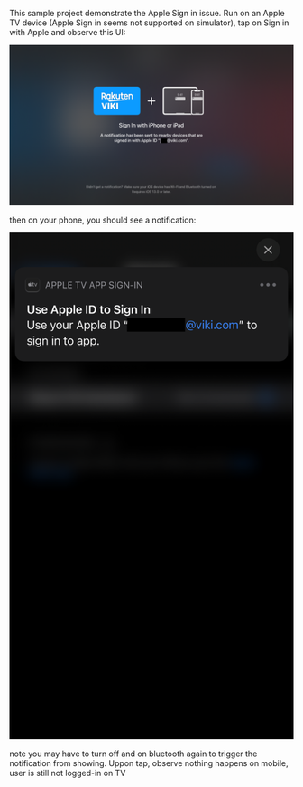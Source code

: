 This sample project demonstrate the Apple Sign in issue. Run on an Apple TV device (Apple Sign in seems not supported on simulator), tap on Sign in with Apple and observe this UI:

![tv](tv.png)

then on your phone, you should see a notification:

![ios](ios.png)

note you may have to turn off and on bluetooth again to trigger the notification from showing. Uppon tap, observe nothing happens on mobile, user is still not logged-in on TV
